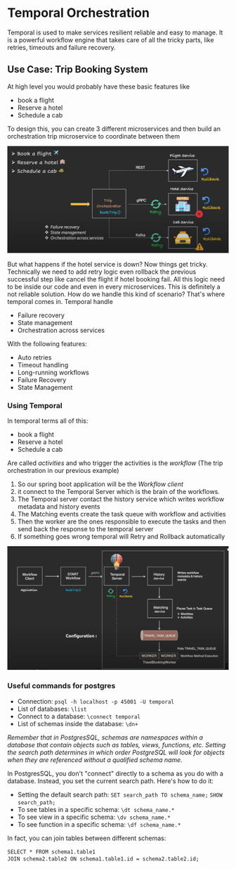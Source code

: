 # Temporal Orchestration

Temporal is used to make services resilient reliable and easy to manage. It is
a powerful workflow engine that takes care of all the tricky parts, like
retries, timeouts and failure recovery.

## Use Case: Trip Booking System

At high level you would probably have these basic features like 

 - book a flight
 - Reserve a hotel
 - Schedule a cab

To design this, you can create 3 different microservices and then build an orchestration trip microservice 
to coordinate between them 

![img.png](images/trip_booking_use_case.png)

But what happens if the hotel service is down? Now things get tricky. Technically we need to add retry logic 
even rollback the previous successful step like cancel the flight if hotel booking fail. All this logic need
to be inside our code and even in every microservices. This is definitely a not reliable solution. How do we handle
this kind of scenario? That's where temporal comes in. Temporal handle

 - Failure recovery
 - State management
 - Orchestration across services

With the following features:

 - Auto retries
 - Timeout handling
 - Long-running workflows
 - Failure Recovery
 - State Management

### Using Temporal

In temporal terms all of this:

  - book a flight
  - Reserve a hotel
  - Schedule a cab

Are called *activities* and who trigger the activities is the *workflow* (The trip orchestration in our previous example)

 1. So our spring boot application will be the *Workflow client* 
 2. it connect to the Temporal Server which is the brain of the workflows. 
 3. The Temporal server contact the history service which writes workflow metadata and history events
 4. The Matching events create the task queue with workflow and activities
 5. Then the worker are the ones responsible to execute the tasks and then send back the response to the temporal server
 6. If something goes wrong temporal will Retry and Rollback automatically

![img.png](images/temporal_uml.png)

### Useful commands for postgres

- Connection: `psql -h localhost -p 45001 -U temporal`
- List of databases: `\list`
- Connect to a database: `\connect temporal`
- List of schemas inside the database: `\dn+`

*Remember that in PostgresSQL, schemas are namespaces within a database that contain objects such as tables, views, functions, etc. Setting the search path determines in which order PostgreSQL will look for objects when they are referenced without a qualified schema name.*

In PostgresSQL, you don't "connect" directly to a schema as you do with a database. Instead, you set the current search path. Here's how to do it: 
- Setting the default search path: `SET search_path TO schema_name;`  `SHOW search_path;`
- To see tables in a specific schema: `\dt schema_name.*`
- To see view in a specific schema: `\dv schema_name.*`
- To see function in a specific schema: `\df schema_name.*`

In fact, you can join tables between different schemas:

    SELECT * FROM schema1.table1
    JOIN schema2.table2 ON schema1.table1.id = schema2.table2.id;